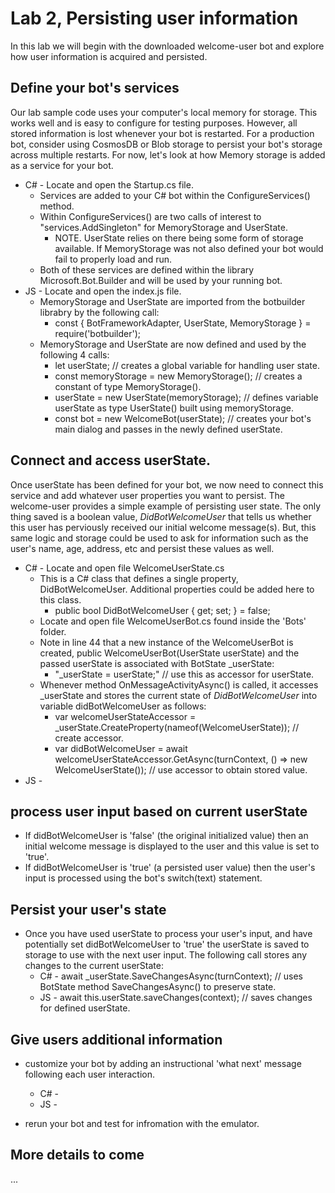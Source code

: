 # Lab 2, Persisting user information

In this lab we will begin with the downloaded welcome-user bot and explore how user information is acquired and persisted.

## Define your bot's services
Our lab sample code uses your computer's local memory for storage. This works well and is easy to configure for testing purposes. However, all stored information is lost whenever your bot is restarted. For a production bot, consider using CosmosDB or Blob storage to persist your bot's storage across multiple restarts. For now, let's look at how Memory storage is added as a service for your bot.
* C# - Locate and open the Startup.cs file.
  - Services are added to your C# bot within the ConfigureServices() method.
  - Within ConfigureServices() are two calls of interest to "services.AddSingleton" for MemoryStorage and UserState.
    - NOTE. UserState relies on there being some form of storage available. If MemoryStorage was not also defined your bot would fail to properly load and run.
  - Both of these services are defined within the library Microsoft.Bot.Builder and will be used by your running bot.
* JS - Locate and open the index.js file.
  - MemoryStorage and UserState are imported from the botbuilder librabry by the following call:
    - const { BotFrameworkAdapter, UserState, MemoryStorage } = require('botbuilder');
  - MemoryStorage and UserState are now defined and used by the following 4 calls:
    - let userState;  // creates a global variable for handling user state.
    - const memoryStorage = new MemoryStorage();  // creates a constant of type MemoryStorage().
    - userState = new UserState(memoryStorage);  // defines variable userState as type UserState() built using memoryStorage.
    - const bot = new WelcomeBot(userState);  // creates your bot's main dialog and passes in the newly defined userState.
  
## Connect and access userState.
Once userState has been defined for your bot, we now need to connect this service and add whatever user properties you want to persist. The welcome-user provides a simple example of persisting user state. The only thing saved is a boolean value, _DidBotWelcomeUser_ that tells us whether this user has perviously received our initial welcome message(s). But, this same logic and storage could be used to ask for information such as the user's name, age, address, etc and persist these values as well.
* C# - Locate and open file WelcomeUserState.cs
  - This is a C# class that defines a single property, DidBotWelcomeUser. Additional properties could be added here to this class.
    - public bool DidBotWelcomeUser { get; set; } = false;
  - Locate and open file WelcomeUserBot.cs found inside the 'Bots' folder.
  - Note in line 44 that a new instance of the WelcomeUserBot is created, public WelcomeUserBot(UserState userState) and the passed userState is associated with BotState \_userState: 
    - "_userState = userState;"  // use this as accessor for userState.
  - Whenever method OnMessageActivityAsync() is called, it accesses \_userState and stores the current state of _DidBotWelcomeUser_ into variable didBotWelcomeUser as follows:
    - var welcomeUserStateAccessor = _userState.CreateProperty<WelcomeUserState>(nameof(WelcomeUserState));  // create accessor.
    - var didBotWelcomeUser = await welcomeUserStateAccessor.GetAsync(turnContext, () => new WelcomeUserState()); // use accessor to obtain stored value.
* JS -


## process user input based on current userState
* If didBotWelcomeUser is 'false' (the original initialized value) then an initial welcome message is displayed to the user and this value is set to 'true'.
* If didBotWelcomeUser is 'true' (a persisted user value) then the user's input is processed using the bot's switch(text) statement.

## Persist your user's state
* Once you have used userState to process your user's input, and have potentially set didBotWelcomeUser to 'true' the userState is saved to storage to use with the next user input. The following call stores any changes to the current userState:   
  - C# - await \_userState.SaveChangesAsync(turnContext);  // uses BotState method SaveChangesAsync() to preserve state.
  - JS - await this.userState.saveChanges(context);  // saves changes for defined userState.


## Give users additional information
* customize your bot by adding an instructional 'what next' message following each user interaction.
  - C# - 
  - JS -

* rerun your bot and test for infromation with the emulator.

## More details to come
... 
